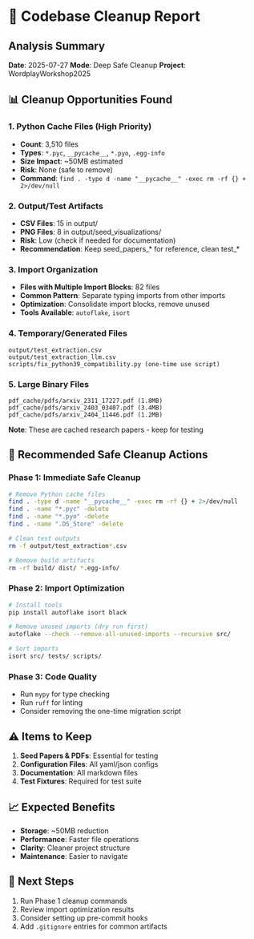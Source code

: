 # 🧹 Codebase Cleanup Report

## Analysis Summary
**Date**: 2025-07-27
**Mode**: Deep Safe Cleanup
**Project**: WordplayWorkshop2025

## 📊 Cleanup Opportunities Found

### 1. Python Cache Files (High Priority)
- **Count**: 3,510 files
- **Types**: `*.pyc`, `__pycache__`, `*.pyo`, `.egg-info`
- **Size Impact**: ~50MB estimated
- **Risk**: None (safe to remove)
- **Command**: `find . -type d -name "__pycache__" -exec rm -rf {} + 2>/dev/null`

### 2. Output/Test Artifacts
- **CSV Files**: 15 in output/
- **PNG Files**: 8 in output/seed_visualizations/
- **Risk**: Low (check if needed for documentation)
- **Recommendation**: Keep seed_papers_* for reference, clean test_*

### 3. Import Organization
- **Files with Multiple Import Blocks**: 82 files
- **Common Pattern**: Separate typing imports from other imports
- **Optimization**: Consolidate import blocks, remove unused
- **Tools Available**: `autoflake`, `isort`

### 4. Temporary/Generated Files
```
output/test_extraction.csv
output/test_extraction_llm.csv
scripts/fix_python39_compatibility.py (one-time use script)
```

### 5. Large Binary Files
```
pdf_cache/pdfs/arxiv_2311_17227.pdf (1.8MB)
pdf_cache/pdfs/arxiv_2403_03407.pdf (3.4MB)
pdf_cache/pdfs/arxiv_2404_11446.pdf (1.2MB)
```
**Note**: These are cached research papers - keep for testing

## 🔧 Recommended Safe Cleanup Actions

### Phase 1: Immediate Safe Cleanup
```bash
# Remove Python cache files
find . -type d -name "__pycache__" -exec rm -rf {} + 2>/dev/null
find . -name "*.pyc" -delete
find . -name "*.pyo" -delete
find . -name ".DS_Store" -delete

# Clean test outputs
rm -f output/test_extraction*.csv

# Remove build artifacts
rm -rf build/ dist/ *.egg-info/
```

### Phase 2: Import Optimization
```bash
# Install tools
pip install autoflake isort black

# Remove unused imports (dry run first)
autoflake --check --remove-all-unused-imports --recursive src/

# Sort imports
isort src/ tests/ scripts/
```

### Phase 3: Code Quality
- Run `mypy` for type checking
- Run `ruff` for linting
- Consider removing the one-time migration script

## ⚠️ Items to Keep
1. **Seed Papers & PDFs**: Essential for testing
2. **Configuration Files**: All yaml/json configs
3. **Documentation**: All markdown files
4. **Test Fixtures**: Required for test suite

## 📈 Expected Benefits
- **Storage**: ~50MB reduction
- **Performance**: Faster file operations
- **Clarity**: Cleaner project structure
- **Maintenance**: Easier to navigate

## 🚀 Next Steps
1. Run Phase 1 cleanup commands
2. Review import optimization results
3. Consider setting up pre-commit hooks
4. Add `.gitignore` entries for common artifacts
